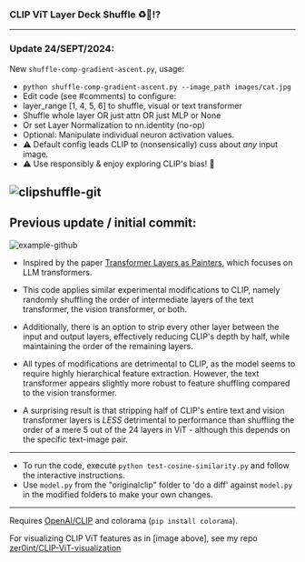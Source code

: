 ### CLIP ViT Layer Deck Shuffle ♻️🤖⁉️
----
### Update 24/SEPT/2024:
New `shuffle-comp-gradient-ascent.py`, usage:
- `python shuffle-comp-gradient-ascent.py --image_path images/cat.jpg`
- Edit code (see #comments) to configure:
- layer_range [1, 4, 5, 6] to shuffle, visual or text transformer
- Shuffle whole layer OR just attn OR just MLP or None
- Or set Layer Normalization to nn.identity (no-op)
- Optional: Manipulate individual neuron activation values.
- ⚠️ Default config leads CLIP to (nonsensically) cuss about *any* input image.
- ⚠️ Use responsibly & enjoy exploring CLIP's bias! 🤗

![clipshuffle-git](https://github.com/user-attachments/assets/1a38bb51-93a9-4959-8697-ba6aa7c4e8ca)
----
Previous update / initial commit:
----
![example-github](https://github.com/user-attachments/assets/b6955be7-670b-4859-a74d-22fbb9d1e155)


- Inspired by the paper [Transformer Layers as Painters](https://arxiv.org/abs/2407.09298v1), which focuses on LLM transformers.
- This code applies similar experimental modifications to CLIP, namely randomly shuffling the order of intermediate layers of the text transformer, the vision transformer, or both.
- Additionally, there is an option to strip every other layer between the input and output layers, effectively reducing CLIP's depth by half, while maintaining the order of the remaining layers.

- All types of modifications are detrimental to CLIP, as the model seems to require highly hierarchical feature extraction. However, the text transformer appears slightly more robust to feature shuffling compared to the vision transformer.
- A surprising result is that stripping half of CLIP's entire text and vision transformer layers is *LESS* detrimental to performance than shuffling the order of a mere 5 out of the 24 layers in ViT - although this depends on the specific text-image pair.
--------
- To run the code, execute `python test-cosine-similarity.py` and follow the interactive instructions.
- Use `model.py` from the "originalclip" folder to 'do a diff' against `model.py` in the modified folders to make your own changes.
-------
Requires [OpenAI/CLIP](https://github.com/openai/CLIP) and colorama (`pip install colorama`).

For visualizing CLIP ViT features as in [image above], see my repo [zer0int/CLIP-ViT-visualization](https://github.com/zer0int/CLIP-ViT-visualization)
